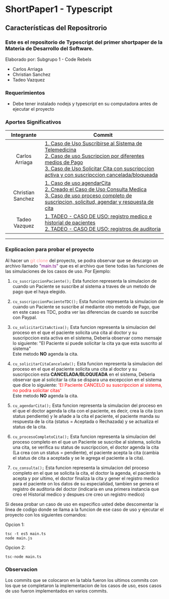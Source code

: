 # ShortPaper1 - Typescript

## Características del Repositrorio
### Este es el repositorio de Typescript del primer shortpaper de la Materia de Desarrollo del Software.
Elaborado por: Subgrupo 1 - Code Rebels 
- Carlos Arriaga
- Christian Sanchez
- Tadeo Vazquez


### Requerimientos
- Debe tener instalado nodejs y typescript en su computadora antes de ejecutar el proyecto


### Aportes Significativos

|   Integrante               |    Commit|
| :------------: | ------------ |
|  Carlos Arriaga |[1. Caso de Uso Suscribirse al Sistema de Telemedicina](https://github.com/carlosead1410/ShortPaper1TypeScript/commit/80d715481a63923fb65b297298ee4e1676aca80b "1. Caso de Uso Suscribirse al Sistema de Telemedicina")</br>[2. Caso de uso Suscripcion por diferentes medios de Pago](https://github.com/carlosead1410/ShortPaper1TypeScript/commit/495d304673f5503f893bbdc38c8a43e3f8fb5f93 "2. Caso de uso Suscripcion por diferentes medios de Pago")</br>[3. Caso de Uso Solicitar Cita con suscripccion activa y con suscripccion cancelada/bloqueada](https://github.com/carlosead1410/ShortPaper1TypeScript/commit/5a201f11534525e4c1f1fc7afcfb23eeb3f03607 "3. Caso de Uso Solicitar Cita con suscripccion activa y con suscripccion cancelada/bloqueada")|
|   Christian Sanchez |[1. Caso de uso agendarCita](https://github.com/carlosead1410/ShortPaper1TypeScript/commit/dc5e4395731e46db344dfd72608bcfb6abace490 "1. Caso de uso agendarCita")</br>[2. Creado el Caso de Uso Consulta Medica](https://github.com/carlosead1410/ShortPaper1TypeScript/commit/cd03563fe4f763c236dd08697017857562e98f5b "3. Creado el Caso de Uso Consulta Medica")</br>[3. Caso de uso proceso completo de suscripcion, solicitud, agendar y respuesta de cita](https://github.com/carlosead1410/ShortPaper1TypeScript/commit/759d5ef6504b138352814fcf5bbeb131914c3530 "3. Caso de uso proceso completo de suscripcion, solicitud, agendar y respuesta de cita")|
|   Tadeo Vazquez| [1. TADEO - CASO DE USO: registro medico e historial de pacientes](https://github.com/carlosead1410/ShortPaper1TypeScript/commit/62b44f7bdda0aa9f86dd43ce97098bdeabfa4784 "1. TADEO - CASO DE USO: registro medico e historial de pacientes") </br>[2. TADEO - CASO DE USO: registros de auditoria](https://github.com/carlosead1410/ShortPaper1TypeScript/commit/5124c1182eba85829f824aa1343da91388f84087 "2. TADEO - CASO DE USO: registros de auditoria")|


<hr>

### Explicacion para probar el proyecto
Al hacer un <span style="color:#FF9999;">git clone</span> del proyecto, se podra observar que se descargo un archivo llamado <span style="color:#710077;">"main.ts"</span> que es el archivo que tiene todas las funciones de las simulaciones de los casos de uso.
Por Ejemplo: 
  
  1. `cu_suscripccionPaciente();`
Esta funcion representa la simulacion de cuando un Paciente se suscribe al sistema a traves de un metodo de pago que el haya elegido.

  2. `cu_suscripccionPacienteTDC();`
Esta funcion representa la simulacion de cuando un Paciente se suscribe al mediante otro metodo de Pago, que en este caso es TDC, podra ver las diferencias de cuando se suscribe con Paypal.

  3.  `cu_solicitarCitaActiva();`
Esta funcion representa la simulacion del proceso en el que el paciente solicita una cita al doctor y su suscripccion esta activa en el sistema, Deberia observar como mensaje lo siguiente: "El Paciente si puede solicitar la cita ya que esta suscrito al sistema" </br>
Este metodo **NO** agenda la cita.

  4. `cu_solicitarCitaCancelada();`
Esta funcion representa la simulacion del proceso en el que el paciente solicita una cita al doctor y su suscripccion esta **CANCELADA/BLOQUEADA** en el sistema, Deberia observar que al solicitar la cita se dispara una excepccion en el sistema que dice lo siguiente: <span style="color:red;">'El Paciente CANCELO su suscripccion al sistema, no podra solicitar citas'</span></br>
Este metodo **NO** agenda la cita.

  5. `cu_agendarCita();`
Esta funcion representa la simulacion del proceso en el que el doctor agenda la cita con el paciente, es decir, crea la cita (con status pendiente) y le añade a la cita el paciente, el paciente manda su respuesta de la cita (status = Aceptada o Rechazada) y se actualiza el status de la cita.

  6. `cu_procesoCompletoCita();`
Esta funcion representa la simulacion del proceso completo en el que un Paciente se suscribe al sistema, solicita una cita, se verifica su status de suscripccion, el doctor agenda la cita (La crea con un status = pendiente), el paciente acepta la cita (cambia el status de cita a aceptada y se le agrega el paciente a la cita).

  7. `cu_consulta();`
Esta funcion representa la simulacion del proceso completo en el que se solicita la cita, el doctor la agenda, el paciente la acepta y por ultimo, el doctor finaliza la cita y gener el registro medico para el paciente on los datos de su especialidad, tambien se genera el registro de auditoria del doctor (indicaria en una primera instancia que creo el Historial medico y despues cre creo un registro medico)

Si desea probar un caso de uso en especifico usted debe descomentar la linea de codigo donde se llama a la funcion de ese caso de uso y ejecutar el proyecto con los siguientes comandos:

Opcion 1:

	tsc -t es5 main.ts
	node main.js

Opcion 2:

	tsc-node main.ts


### Observacion
Los commits que se colocaron en la tabla fueron los ultimos commits con los que se completaron la implementacion de los casos de uso, esos casos de uso fueron implementados en varios commits.